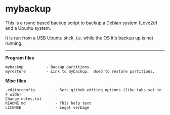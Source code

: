 # mybackup

This is a rsync based backup script to backup a Debian system (Love2d) and a Ubuntu system.  

It is run from a USB Ubuntu stick, i.e. while the OS it's backup up is not running.  

***

**Program files**

    mybackup          - Backup partitions.
    myrestore         - Link to mybackup.  Used to restore partitions.
  
**Misc files**

    .editorconfig         - Sets github editing options (like tabs set to 4 wide)
    Change notes.txt      -  
    README.md             - This help text
    LICENSE               - Legal verbage  
